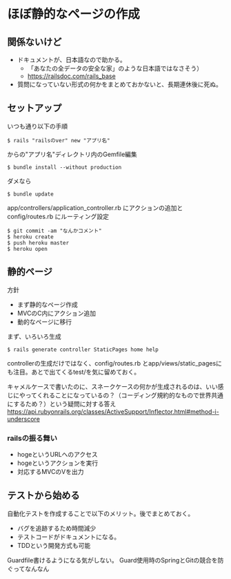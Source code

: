 # ほぼ静的なページの作成

## 関係ないけど
- ドキュメントが、日本語なので助かる。
    - 「あなたの全データの安全な家」のような日本語ではなさそう）
    - https://railsdoc.com/rails_base
- 質問になっていない形式の何かをまとめておかないと、長期連休後に死ぬ。


## セットアップ
いつも通り以下の手順
```
$ rails "railsのver" new "アプリ名"
```
からの"アプリ名"ディレクトリ内のGemfile編集
```
$ bundle install --without production
```
ダメなら
```
$ bundle update
```

app/controllers/application_controller.rb にアクションの追加と config/routes.rb にルーティング設定

```
$ git commit -am "なんかコメント"
$ heroku create
$ push heroku master
$ heroku open
```

## 静的ページ
方針
- まず静的なページ作成
- MVCのC内にアクション追加
- 動的なページに移行

まず、いろいろ生成
```
$ rails generate controller StaticPages home help
```
controllerの生成だけではなく、config/routes.rb
とapp/views/static_pagesにも注目。あとで出てくるtest/を気に留めておく。

キャメルケースで書いたのに、スネークケースの何かが生成されるのは、いい感じにやってくれることになっているの？（コーディング規約的なもので世界共通にするため？）という疑問に対する答え
https://api.rubyonrails.org/classes/ActiveSupport/Inflector.html#method-i-underscore

### railsの振る舞い
- hogeというURLへのアクセス
- hogeというアクションを実行
- 対応するMVCのVを出力

## テストから始める
自動化テストを作成することで以下のメリット。後でまとめておく。
- バグを追跡するため時間減少
- テストコードがドキュメントになる。
- TDDという開発方式も可能

Guardfile書けるようになる気がしない。
Guard使用時のSpringとGitの競合を防ぐってなんなん

